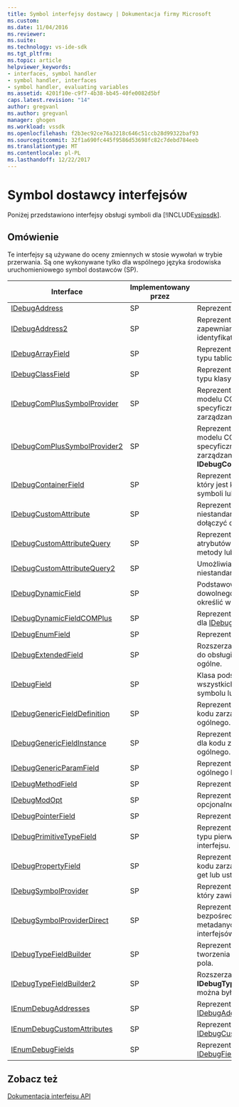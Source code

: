 ```yaml
---
title: Symbol interfejsy dostawcy | Dokumentacja firmy Microsoft
ms.custom: 
ms.date: 11/04/2016
ms.reviewer: 
ms.suite: 
ms.technology: vs-ide-sdk
ms.tgt_pltfrm: 
ms.topic: article
helpviewer_keywords:
- interfaces, symbol handler
- symbol handler, interfaces
- symbol handler, evaluating variables
ms.assetid: 4201f10e-c9f7-4b38-bb45-40fe0082d5bf
caps.latest.revision: "14"
author: gregvanl
ms.author: gregvanl
manager: ghogen
ms.workload: vssdk
ms.openlocfilehash: f2b3ec92ce76a3218c646c51ccb28d99322baf93
ms.sourcegitcommit: 32f1a690fc445f9586d53698fc82c7debd784eeb
ms.translationtype: MT
ms.contentlocale: pl-PL
ms.lasthandoff: 12/22/2017
---
```

# <a name="symbol-provider-interfaces"></a>Symbol dostawcy interfejsów
Poniżej przedstawiono interfejsy obsługi symboli dla [!INCLUDE[vsipsdk](../../../extensibility/includes/vsipsdk_md.md)].  
  
## <a name="discussion"></a>Omówienie  
 Te interfejsy są używane do oceny zmiennych w stosie wywołań w trybie przerwania. Są one wykonywane tylko dla wspólnego języka środowiska uruchomieniowego symbol dostawców (SP).  
  
|Interface|Implementowany przez|Opis|  
|---------------|--------------------|-----------------|  
|[IDebugAddress](../../../extensibility/debugger/reference/idebugaddress.md)|SP|Reprezentuje adres elementu.|  
|[IDebugAddress2](../../../extensibility/debugger/reference/idebugaddress2.md)|SP|Reprezentuje adres elementu zapewnianie dostępu do identyfikatora procesu.|  
|[IDebugArrayField](../../../extensibility/debugger/reference/idebugarrayfield.md)|SP|Reprezentuje symbol tablicy lub typu tablicy.|  
|[IDebugClassField](../../../extensibility/debugger/reference/idebugclassfield.md)|SP|Reprezentuje symbol klasy lub typu klasy.|  
|[IDebugComPlusSymbolProvider](../../../extensibility/debugger/reference/idebugcomplussymbolprovider.md)|SP|Reprezentuje dostawcę symbol modelu COM + z metod, które są specyficzne dla kodu zarządzanego.|  
|[IDebugComPlusSymbolProvider2](../../../extensibility/debugger/reference/idebugcomplussymbolprovider2.md)|SP|Reprezentuje dostawcę symbol modelu COM + z metod, które są specyficzne dla kodu zarządzanego i rozszerza **IDebugComPlusSymbolProvider**.|  
|[IDebugContainerField](../../../extensibility/debugger/reference/idebugcontainerfield.md)|SP|Reprezentuje symbol lub typu, który jest kontenerem dla innych symboli lub typów.|  
|[IDebugCustomAttribute](../../../extensibility/debugger/reference/idebugcustomattribute.md)|SP|Reprezentuje atrybut niestandardowy, który można dołączyć do symbolu.|  
|[IDebugCustomAttributeQuery](../../../extensibility/debugger/reference/idebugcustomattributequery.md)|SP|Reprezentuje zapytania dla atrybutów niestandardowych dla metody lub typu.|  
|[IDebugCustomAttributeQuery2](../../../extensibility/debugger/reference/idebugcustomattributequery2.md)|SP|Umożliwia dostęp do atrybutów niestandardowych symbolu.|  
|[IDebugDynamicField](../../../extensibility/debugger/reference/idebugdynamicfield.md)|SP|Podstawowy interfejs dla dowolnego typu, który można określić w czasie wykonywania.|  
|[IDebugDynamicFieldCOMPlus](../../../extensibility/debugger/reference/idebugdynamicfieldcomplus.md)|SP|Reprezentuje dynamiczne pole dla [IDebugBinder](../../../extensibility/debugger/reference/idebugbinder.md) obiektu.|  
|[IDebugEnumField](../../../extensibility/debugger/reference/idebugenumfield.md)|SP|Reprezentuje typ wyliczenia.|  
|[IDebugExtendedField](../../../extensibility/debugger/reference/idebugextendedfield.md)|SP|Rozszerza typy dostępnych pól do obsługi kodu zarządzanego ogólne.|  
|[IDebugField](../../../extensibility/debugger/reference/idebugfield.md)|SP|Klasa podstawowa dla wszystkich pól; reprezentuje opis symbolu lub typu.|  
|[IDebugGenericFieldDefinition](../../../extensibility/debugger/reference/idebuggenericfielddefinition.md)|SP|Reprezentuje definicję pola dla kodu zarządzanego typu ogólnego.|  
|[IDebugGenericFieldInstance](../../../extensibility/debugger/reference/idebuggenericfieldinstance.md)|SP|Reprezentuje wystąpienie pola dla kodu zarządzanego typu ogólnego.|  
|[IDebugGenericParamField](../../../extensibility/debugger/reference/idebuggenericparamfield.md)|SP|Reprezentuje parametr dla typu ogólnego kodu zarządzanego.|  
|[IDebugMethodField](../../../extensibility/debugger/reference/idebugmethodfield.md)|SP|Reprezentuje metodę.|  
|[IDebugModOpt](../../../extensibility/debugger/reference/idebugmodopt.md)|SP|Reprezentuje modyfikujący opcjonalne debugowania.|  
|[IDebugPointerField](../../../extensibility/debugger/reference/idebugpointerfield.md)|SP|Reprezentuje wskaźnik.|  
|[IDebugPrimitiveTypeField](../../../extensibility/debugger/reference/idebugprimitivetypefield.md)|SP|Reprezentuje wartość wyliczenia typu pierwotnego z [IDebugField](../../../extensibility/debugger/reference/idebugfield.md) interfejsu.|  
|[IDebugPropertyField](../../../extensibility/debugger/reference/idebugpropertyfield.md)|SP|Reprezentuje właściwość klasy kodu zarządzanego, który można get lub ustawić.|  
|[IDebugSymbolProvider](../../../extensibility/debugger/reference/idebugsymbolprovider.md)|SP|Reprezentuje dostawcę symbol, który zawiera symbole i typy.|  
|[IDebugSymbolProviderDirect](../../../extensibility/debugger/reference/idebugsymbolproviderdirect.md)|SP|Reprezentuje dostawcę symbol bezpośredni dostęp do metadanych i podstawowe interfejsów symbolu.|  
|[IDebugTypeFieldBuilder](../../../extensibility/debugger/reference/idebugtypefieldbuilder.md)|SP|Reprezentuje możliwość tworzenia reprezentujący typ pola.|  
|[IDebugTypeFieldBuilder2](../../../extensibility/debugger/reference/idebugtypefieldbuilder2.md)|SP|Rozszerza **IDebugTypeFieldBuilder** aby można było utworzyć typy tablic.|  
|[IEnumDebugAddresses](../../../extensibility/debugger/reference/ienumdebugaddresses.md)|SP|Reprezentuje kolekcję [IDebugAddress](../../../extensibility/debugger/reference/idebugaddress.md) obiektów.|  
|[IEnumDebugCustomAttributes](../../../extensibility/debugger/reference/ienumdebugcustomattributes.md)|SP|Reprezentuje kolekcję [IDebugCustomAttribute](../../../extensibility/debugger/reference/idebugcustomattribute.md) obiektów.|  
|[IEnumDebugFields](../../../extensibility/debugger/reference/ienumdebugfields.md)|SP|Reprezentuje kolekcję [IDebugField](../../../extensibility/debugger/reference/idebugfield.md) obiektów.|  
  
## <a name="see-also"></a>Zobacz też  
 [Dokumentacja interfejsu API](../../../extensibility/debugger/reference/api-reference-visual-studio-debugging.md)